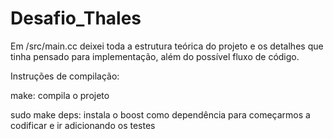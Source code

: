 # Desafio_Thales

Em /src/main.cc deixei toda a estrutura teórica do projeto e os detalhes que tinha pensado para implementação, além do possível fluxo de código.


Instruções de compilação:


make: compila o projeto

sudo make deps: instala o boost como dependência para começarmos a codificar e ir adicionando os testes
